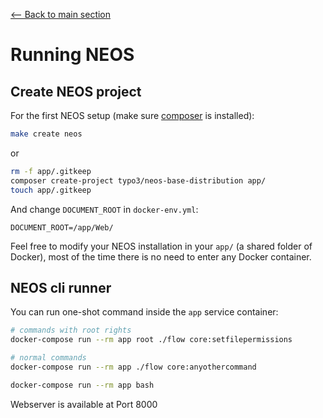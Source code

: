[<-- Back to main section](DOCKER-STARTUP.md)

# Running NEOS

## Create NEOS project

For the first NEOS setup (make sure [composer](https://getcomposer.org/) is installed):

```bash
make create neos
```

or

```bash
rm -f app/.gitkeep
composer create-project typo3/neos-base-distribution app/
touch app/.gitkeep
```

And change `DOCUMENT_ROOT` in `docker-env.yml`:

    DOCUMENT_ROOT=/app/Web/

Feel free to modify your NEOS installation in your `app/` (a shared folder of Docker),
most of the time there is no need to enter any Docker container.

## NEOS cli runner

You can run one-shot command inside the `app` service container:

```bash
# commands with root rights
docker-compose run --rm app root ./flow core:setfilepermissions

# normal commands
docker-compose run --rm app ./flow core:anyothercommand

docker-compose run --rm app bash
```


Webserver is available at Port 8000
